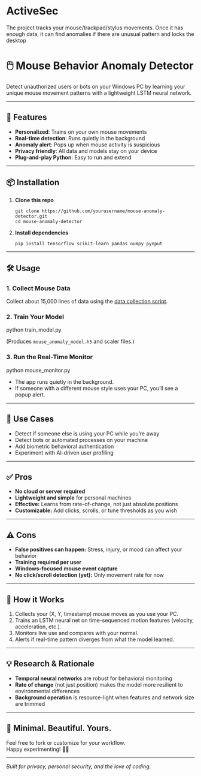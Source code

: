 # ActiveSec
The project tracks your mouse/trackpad/stylus movements. Once it has enough data, it can find anomalies if there are unusual pattern and locks the desktop

# 🖱️ Mouse Behavior Anomaly Detector

Detect unauthorized users or bots on your Windows PC by learning your unique mouse movement patterns with a lightweight LSTM neural network.

---

## 🚀 Features

- **Personalized**: Trains on your own mouse movements  
- **Real-time detection**: Runs quietly in the background  
- **Anomaly alert**: Pops up when mouse activity is suspicious  
- **Privacy friendly**: All data and models stay on your device  
- **Plug-and-play Python**: Easy to run and extend

---

## 📦 Installation

1. **Clone this repo**
    ```
    git clone https://github.com/yourusername/mouse-anomaly-detector.git
    cd mouse-anomaly-detector
    ```

2. **Install dependencies**
    ```
    pip install tensorflow scikit-learn pandas numpy pynput
    ```

---

## 🛠️ Usage

### 1. Collect Mouse Data

Collect about 15,000 lines of data using the [data collection script](data_collector.py).

### 2. Train Your Model

python train_model.py


(Produces `mouse_anomaly_model.h5` and scaler files.)

### 3. Run the Real-Time Monitor

python mouse_monitor.py


- The app runs quietly in the background.
- If someone with a different mouse style uses your PC, you’ll see a popup alert.

---

## 🎯 Use Cases

- Detect if someone else is using your PC while you’re away
- Detect bots or automated processes on your machine
- Add biometric behavioral authentication
- Experiment with AI-driven user profiling

---

## ✅ Pros

- **No cloud or server required**  
- **Lightweight and simple** for personal machines  
- **Effective:** Learns from rate-of-change, not just absolute positions  
- **Customizable:** Add clicks, scrolls, or tune thresholds as you wish

---

## ⚠️ Cons

- **False positives can happen:** Stress, injury, or mood can affect your behavior  
- **Training required per user**  
- **Windows-focused mouse event capture**  
- **No click/scroll detection (yet):** Only movement rate for now

---

## 📝 How it Works

1. Collects your (X, Y, timestamp) mouse moves as you use your PC.
2. Trains an LSTM neural net on time-sequenced motion features (velocity, acceleration, etc.).
3. Monitors live use and compares with your normal.
4. Alerts if real-time pattern diverges from what the model learned.

---

## 💡 Research & Rationale

- **Temporal neural networks** are robust for behavioral monitoring
- **Rate of change** (not just position) makes the model more resilient to environmental differences
- **Background operation** is resource-light when features and network size are trimmed

---

## 🎨 Minimal. Beautiful. Yours.

Feel free to fork or customize for your workflow.  
Happy experimenting! 👨‍💻

---
*Built for privacy, personal security, and the love of coding.*  

